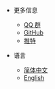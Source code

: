 - 更多信息
    - [QQ 群](https://jq.qq.com/?_wv=1027&k=gdWqppEO)
    - [GitHub](https://github.com/SinoAHpx/Mirai.Net)
    - [推特](https://twitter.com/AHpxEx)

- 语言
    - [简体中文](/)
    - [English](../)
